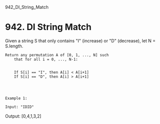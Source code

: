 942_DI_String_Match
# 942. DI String Match

Given a string S that only contains "I" (increase) or
        "D" (decrease), let N = S.length.

    Return any permutation A of [0, 1, ..., N] such
        that for all i = 0, ..., N-1:

    
        If S[i] == "I", then A[i] < A[i+1]
        If S[i] == "D", then A[i] > A[i+1]
    

     

    Example 1:

    Input: "IDID"
Output: [0,4,1,3,2]